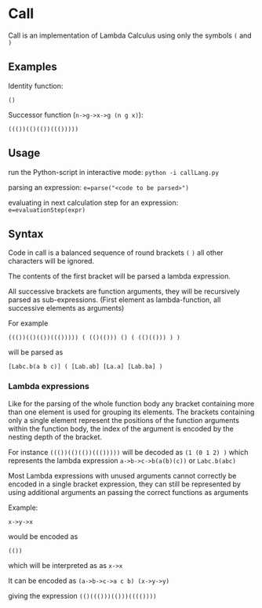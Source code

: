 # Call
Call is an implementation of Lambda Calculus using only the symbols `(` and `)`

## Examples

Identity function:
```
()
```

Successor function (`n->g->x->g (n g x)`):
```
((())(()(())((()))))
```


## Usage

run the Python-script in interactive mode:
`python -i callLang.py`

parsing an expression:
`e=parse("<code to be parsed>")`

evaluating in next calculation step for an expression:
`e=evaluationStep(expr)`

## Syntax

Code in call is a balanced sequence of round brackets `(` `)` all other characters will be ignored.

The contents of the first bracket will be parsed a lambda expression.

All successive brackets are function arguments, they will be recursively parsed as sub-expressions.
(First element as lambda-function, all successive elements as arguments)

For example

```
((())(()(())((())))) ( (()(())) () ( (()(())) ) )
```

will be parsed as
```
[Labc.b(a b c)] ( [Lab.ab] [La.a] [Lab.ba] )
```

### Lambda expressions

Like for the parsing of the whole function body any bracket containing more than one element is used for grouping its elements.
The brackets containing only a single element represent the positions of the function arguments within the function body,
the index of the argument is encoded by the nesting depth of the bracket.

For instance `((())(()(())((()))))` will be decoded as `(1 (0 1 2) )` which represents the lambda expression `a->b->c->b(a(b)(c))` or `Labc.b(abc)`

Most Lambda expressions with unused arguments cannot correctly be encoded in a single bracket expression,
they can still be represented by using additional arguments an passing the correct functions as arguments

Example:

```
x->y->x
```
would be encoded as
```
(())
```
which will be interpreted as as `x->x`

It can be encoded as `(a->b->c->a c b) (x->y->y)`

giving the expression `(()((()))(()))(((())))`




